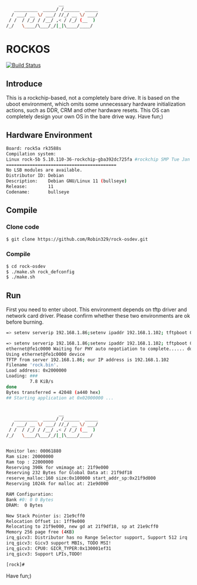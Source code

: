 ```sh
                    __
   _________  _____/ /______  _____
  / ___/ __ \/ ___/ //_/ __ \/ ___/
 / /  / /_/ / /__/ ,< / /_/ (__  )
/_/   \____/\___/_/|_|\____/____/
```
# ROCKOS
[![Build Status](https://github.com/Robin329/rock-osdev/actions/workflows/main.yml/badge.svg)](https://github.com/Robin329/rock-osdev/actions/workflows/main.yml)
## Introduce

This is a rockchip-based, not a completely bare drive. It is based on the uboot environment, which omits some unnecessary hardware initialization actions, such as DDR, CRM and other hardware resets. This OS can completely design your own OS in the bare drive way. Have fun;)

## Hardware Environment

```sh
Board: rock5a rk3588s
Compilation system:
Linux rock-5b 5.10.110-36-rockchip-gba392dc725fa #rockchip SMP Tue Jan 17 07:19:43 UTC 2023 aarch64 GNU/Linux
==========================================
No LSB modules are available.
Distributor ID: Debian
Description:    Debian GNU/Linux 11 (bullseye)
Release:        11
Codename:       bullseye
```

## Compile
### Clone code
```sh
$ git clone https://github.com/Robin329/rock-osdev.git

```

### Compile
```sh
$ cd rock-osdev
$ ./make.sh rock_defconfig
$ ./make.sh
```

## Run
First you need to enter uboot. This environment depends on tftp driver and network card driver. Please confirm whether these two environments are ok before burning.
```sh
=> setenv serverip 192.168.1.86;setenv ipaddr 192.168.1.102; tftpboot 0x02000000 rock.bin; go 0x2000000\n
```

```sh
=> setenv serverip 192.168.1.86;setenv ipaddr 192.168.1.102; tftpboot 0x02000000 rock.bin; go 0x02000000
ethernet@fe1c0000 Waiting for PHY auto negotiation to complete...... done
Using ethernet@fe1c0000 device
TFTP from server 192.168.1.86; our IP address is 192.168.1.102
Filename 'rock.bin'.
Load address: 0x2000000
Loading: ###
         7.8 KiB/s
done
Bytes transferred = 42048 (a440 hex)
## Starting application at 0x02000000 ...


                    __
   _________  _____/ /______  _____
  / ___/ __ \/ ___/ //_/ __ \/ ___/
 / /  / /_/ / /__/ ,< / /_/ (__  )
/_/   \____/\___/_/|_|\____/____/


Monitor len: 00061880
Ram size: 20000000
Ram top : 22000000
Reserving 390k for vmimage at: 21f9e000
Reserving 232 Bytes for Global Data at: 21f9df18
reserve_malloc:160 size:0x100000 start_addr_sp:0x21f9d000
Reserving 1024k for malloc at: 21e9d000

RAM Configuration:
Bank #0: 0 0 Bytes
DRAM:  0 Bytes

New Stack Pointer is: 21e9cff0
Relocation Offset is: 1ff9e000
Relocating to 21f9e000, new gd at 21f9df18, sp at 21e9cff0
Memory 256 page free (4KB)
irq_gicv3: Distributor has no Range Selector support, Support 512 irq
irq_gicv3: Gicv3 support MBIs, TODO MSI!
irq_gicv3: CPU0: GICR_TYPER:0x130001ef31
irq_gicv3: Support LPIs,TODO!

[rock]#
```

Have fun;)
